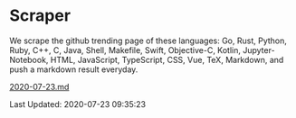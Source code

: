 # Scraper

We scrape the github trending page of these languages: Go, Rust, Python, Ruby, C++, C, Java, Shell, Makefile, Swift, Objective-C, Kotlin, Jupyter-Notebook, HTML, JavaScript, TypeScript, CSS, Vue, TeX, Markdown, and push a markdown result everyday.

[2020-07-23.md](https://github.com/yangwenmai/Scraper/blob/master/2020-07-23.md)

Last Updated: 2020-07-23 09:35:23